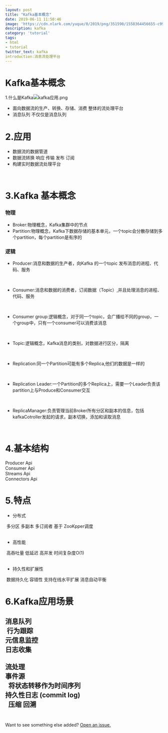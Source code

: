 ```yaml
---
layout: post
title: "Kafka基本概念"
date: 2019-06-11 11:50:46
image: 'https://cdn.nlark.com/yuque/0/2019/png/351590/1558364456655-c9901e4a-b5b4-4bbc-b0e9-9ebf31b8b3ae.png#align=left&display=inline&height=377&name=kafka%E5%BA%94%E7%94%A8.png&originHeight=377&originWidth=797&size=90738&status=done&width=797'
description: kafka 
category: 'tutorial'
tags:
- html
- tutorial
twitter_text: kafka
introduction:消息流处理平台 
---
```

# Kafka基本概念

1.什么是Kafka![kafka应用.png](https://cdn.nlark.com/yuque/0/2019/png/351590/1558364456655-c9901e4a-b5b4-4bbc-b0e9-9ebf31b8b3ae.png#align=left&display=inline&height=377&name=kafka%E5%BA%94%E7%94%A8.png&originHeight=377&originWidth=797&size=90738&status=done&width=797)

- 面向数据流的生产、转换、存储、消费 整体的流处理平台
- 消息队列 不仅仅是消息队列
<a name="Ly7VL"></a>
# 2.应用


- 数据流的数据管道
- 数据流转换 响应 传输 发布 订阅
- 构建实时数据流处理平台

 
<a name="hSozB"></a>
# 3.Kafka 基本概念
<a name="4VnmU"></a>
### 物理

- Broker:物理概念，Kafka集群中的节点
- Partition:物理概念，Kafka下数据存储的基本单元，一个topic会分散存储到多个partition，每个partition是有序的
<a name="51HNB"></a>
### 逻辑

- Producer:消息和数据的生产者，向Kafka 的一个topic 发布消息的进程、代码、服务

 

- Consumer:消息和数据的消费者，订阅数据（Topic）,并且处理消息的进程、代码、服务

 

- Consumer group:逻辑概念，对于同一个topic，会广播给不同的group，一个group中，只有一个consumer可以消费该消息

 

- Topic:逻辑概念，Kafka消息的类别，对数据进行区分，隔离

 

- Replication:同一个Partition可能有多个Replica,他们的数据是一样的

 

- Replication Leader:一个Partition的多个Replica上，需要一个Leader负责该partition上与Produce和Consumer交互

 

- ReplicaManager:负责管理当前Broker所有分区和副本的信息，包括kafkaCotroller发起的请求，副本切换，添加和读取消息

 
<a name="LbqZf"></a>
# 4.基本结构
Producer Api<br />Consumer Api<br />Streams Api<br />Connectors Api
<a name="0g1cm"></a>
# 5.特点

- 分布式

 多分区 多副本 多订阅者 基于 ZooKpper调度<br /> 

- 高性能

 高吞吐量 低延迟 高并发 时间复杂度O(1)<br /> 

- 持久性和扩展性

 数据持久化 容错性 支持在线水平扩展 消息自动平衡
<a name="xm3Ez"></a>
# 6.Kafka应用场景
消息队列<br /> 行为跟踪<br />	元信息监控<br />	日志收集<br /> <br />	流处理<br />	事件源<br />  将状态转移作为时间序列<br />	持久性日志 (commit log)<br />  压缩 回溯<br /> 
-----
Want to see something else added? <a href="https://github.com/smilegithub01/smilegithub01.github.io/issues/new">Open an issue.</a>
